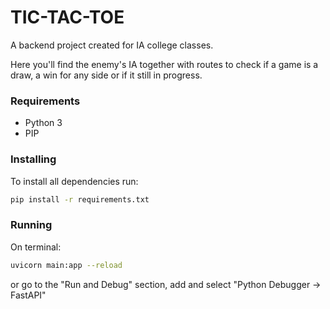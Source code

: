 # TIC-TAC-TOE
A backend project created for IA college classes.

Here you'll find the enemy's IA together with routes to check if a game is a draw, a win for any side or if it still in progress.

### Requirements

- Python 3
- PIP

### Installing

To install all dependencies run:

```bash
pip install -r requirements.txt
```

### Running
On terminal:
```bash
uvicorn main:app --reload
```

or go to the "Run and Debug" section, add and select "Python Debugger -> FastAPI"